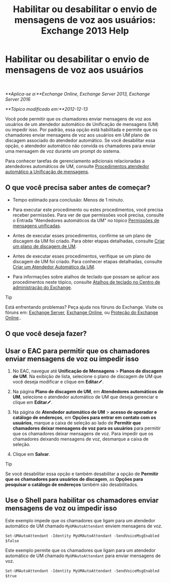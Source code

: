 ﻿---
title: 'Habilitar ou desabilitar o envio de mensagens de voz aos usuários: Exchange 2013 Help'
TOCTitle: Habilitar ou desabilitar o envio de mensagens de voz aos usuários
ms:assetid: faa300d8-2534-40db-8ef9-428be8bb7934
ms:mtpsurl: https://technet.microsoft.com/pt-br/library/Dd351277(v=EXCHG.150)
ms:contentKeyID: 52058556
ms.date: 05/22/2018
mtps_version: v=EXCHG.150
ms.translationtype: MT
---

# Habilitar ou desabilitar o envio de mensagens de voz aos usuários

 

_**Aplica-se a:**Exchange Online, Exchange Server 2013, Exchange Server 2016_

_**Tópico modificado em:**2012-12-13_

Você pode permitir que os chamadores enviar mensagens de voz aos usuários de um atendedor automático de Unificação de mensagens (UM) ou impedir isso. Por padrão, essa opção está habilitada e permite que os chamadores enviar mensagens de voz aos usuários em UM plano de discagem associado do atendedor automático. Se você desabilitar essa opção, o atendedor automático não convida os chamadores para enviar uma mensagem de voz durante um prompt do sistema.

Para conhecer tarefas de gerenciamento adicionais relacionadas a atendedores automáticos de UM, consulte [Procedimentos atendedor automático a Unificação de mensagens](um-auto-attendant-procedures-exchange-2013-help.md).

## O que você precisa saber antes de começar?

  - Tempo estimado para conclusão: Menos de 1 minuto.

  - Para executar este procedimento ou estes procedimentos, você precisa receber permissões. Para ver de que permissões você precisa, consulte o Entrada "Atendedores automáticos da UM" no tópico [Permissões de mensagens unificadas](unified-messaging-permissions-exchange-2013-help.md).

  - Antes de executar esses procedimentos, confirme se um plano de discagem da UM foi criado. Para obter etapas detalhadas, consulte [Criar um plano de discagem de UM](create-a-um-dial-plan-exchange-2013-help.md).

  - Antes de executar esses procedimentos, verifique se um plano de discagem de UM foi criado. Para conhecer etapas detalhadas, consulte [Criar um Atendedor Automático da UM](create-a-um-auto-attendant-exchange-2013-help.md).

  - Para informações sobre atalhos de teclado que possam se aplicar aos procedimentos neste tópico, consulte [Atalhos de teclado no Centro de administração do Exchange](keyboard-shortcuts-in-the-exchange-admin-center-exchange-online-protection-help.md).


> [!TIP]
> Está enfrentando problemas? Peça ajuda nos fóruns do Exchange. Visite os fóruns em: <A href="https://go.microsoft.com/fwlink/p/?linkid=60612">Exchange Server</A>, <A href="https://go.microsoft.com/fwlink/p/?linkid=267542">Exchange Online</A>, ou <A href="https://go.microsoft.com/fwlink/p/?linkid=285351">Proteção do Exchange Online</A>..



## O que você deseja fazer?

## Usar o EAC para permitir que os chamadores enviar mensagens de voz ou impedir isso

1.  No EAC, navegue até **Unificação de Mensagens** \> **Planos de discagem de UM**. Na exibição de lista, selecione o plano de discagem de UM que você deseja modificar e clique em **Editar**![Ícone de edição](images/JJ218640.6f53ccb2-1f13-4c02-bea0-30690e6ea71d(EXCHG.150).gif "Ícone de edição").

2.  Na página **Plano de discagem de UM**, em **Atendedores automáticos de UM**, selecione o atendedor automático de UM que deseja gerenciar e clique em **Editar**![Ícone de edição](images/JJ218640.6f53ccb2-1f13-4c02-bea0-30690e6ea71d(EXCHG.150).gif "Ícone de edição").

3.  Na página de **Atendedor automático de UM** \> **acesso de operador e catálogo de endereços**, em **Opções para entrar em contato com os usuários**, marque a caixa de seleção ao lado de **Permitir que chamadores deixar mensagens de voz para os usuários** para permitir que os chamadores deixar mensagens de voz. Para impedir que os chamadores deixando mensagens de voz, desmarque a caixa de seleção.

4.  Clique em **Salvar**.


> [!TIP]
> Se você desabilitar essa opção e também desabilitar a opção de <STRONG>Permitir que os chamadores para usuários de discagem</STRONG>, as <STRONG>Opções para pesquisar o catálogo de endereços</STRONG> também são desabilitados.



## Use o Shell para habilitar os chamadores enviar mensagens de voz ou impedir isso

Este exemplo impede que os chamadores que ligam para um atendedor automático de UM chamado `MyUMAutoAttendant` enviem mensagens de voz.

    Set-UMAutoAttendant -Identity MyUMAutoAttendant -SendVoiceMsgEnabled $false

Este exemplo permite que os chamadores que ligam para um atendedor automático de UM chamado `MyUMAutoAttendant` para enviar mensagens de voz.

    Set-UMAutoAttendant -Identity MyUMAutoAttendant -SendVoiceMsgEnabled $true

